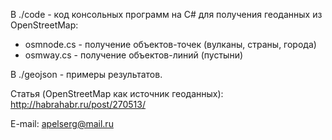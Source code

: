 ﻿В ./code - код консольных программ на C# для получения геоданных из OpenStreetMap:
  - osmnode.cs - получение объектов-точек (вулканы, страны, города)
  - osmway.cs - получение объектов-линий (пустыни)

В ./geojson - примеры результатов.

Статья (OpenStreetMap как источник геоданных): http://habrahabr.ru/post/270513/

E-mail: apelserg@mail.ru
